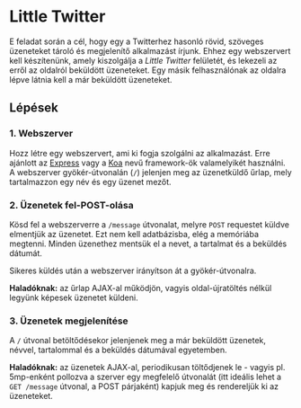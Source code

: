 # Little Twitter
E feladat során a cél, hogy egy a Twitterhez hasonló rövid, szöveges üzeneteket tároló és megjelenítő alkalmazást írjunk. Ehhez egy webszervert kell készítenünk, amely kiszolgálja a *Little Twitter* felületét, és lekezeli az erről az oldalról beküldött üzeneteket. Egy másik felhasználónak az oldalra lépve látnia kell a már beküldött üzeneteket.
 
## Lépések

### 1. Webszerver
Hozz létre egy webszervert, ami ki fogja szolgálni az alkalmazást. Erre ajánlott az [Express](http://expressjs.com) vagy a [Koa](http://koajs.com) nevű framework-ök valamelyikét használni. A webszerver gyökér-útvonalán (`/`) jelenjen meg az üzenetküldő űrlap, mely tartalmazzon egy név és egy üzenet mezőt.

### 2. Üzenetek fel-POST-olása
Kösd fel a webszerverre a `/message` útvonalat, melyre `POST` requestet küldve elmentjük az üzenetet. Ezt nem kell adatbázisba, elég a memóriába megtenni. Minden üzenethez mentsük el a nevet, a tartalmat és a beküldés dátumát.

Sikeres küldés után a webszerver irányítson át a gyökér-útvonalra.

**Haladóknak:** az űrlap AJAX-al működjön, vagyis oldal-újratöltés nélkül legyünk képesek üzenetet küldeni.

### 3. Üzenetek megjelenítése
A `/` útvonal betöltődésekor jelenjenek meg a már beküldött üzenetek, névvel, tartalommal és a beküldés dátumával egyetemben.

**Haladóknak:** az üzenetek AJAX-al, periodikusan töltődjenek le - vagyis pl. 5mp-enként pollozva a szerver egy megfelelő útvonalát (itt ideális lehet a `GET /message` útvonal, a POST párjaként) kapjuk meg és rendereljük ki az üzeneteket. 
